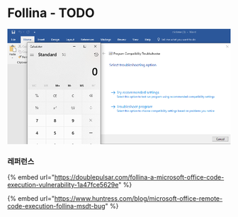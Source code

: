 # Follina - TODO

![](<../../.gitbook/assets/image (124).png>)

### 레퍼런스

{% embed url="https://doublepulsar.com/follina-a-microsoft-office-code-execution-vulnerability-1a47fce5629e" %}

{% embed url="https://www.huntress.com/blog/microsoft-office-remote-code-execution-follina-msdt-bug" %}

